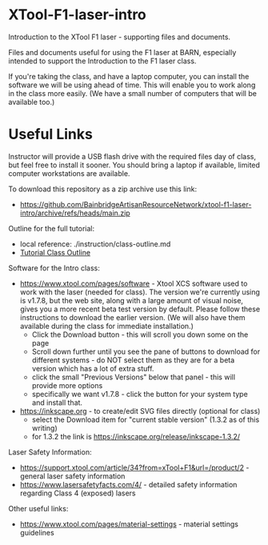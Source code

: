 # XTool-F1-laser-intro
Introduction to the XTool F1 laser - supporting files and documents.

Files and documents useful for using the F1 laser at BARN, especially intended to support the Introduction to the F1 laser class.

If you're taking the class, and have a laptop computer, you can install the software we will be using ahead of time.
This will enable you to work along in the class more easily. (We have a small number of computers that will be available too.)

# Useful Links

Instructor will provide a USB flash drive with the required files day of class, but feel free to install it sooner.
You should bring a laptop if available, limited computer workstations are available.

To download this repository as a zip archive use this link:
  - https://github.com/BainbridgeArtisanResourceNetwork/xtool-f1-laser-intro/archive/refs/heads/main.zip

Outline for the full tutorial:
  - local reference: ./instruction/class-outline.md
  - [Tutorial Class Outline](./instruction/class-outline.md)

Software for the Intro class:
  
  - https://www.xtool.com/pages/software - Xtool XCS software used to work with the laser (needed for class). 
  	The version we're currently using is v1.7.8, but the web site, along with a large amount of visual noise, gives you a 
  	more recent beta test version by default. Please follow these instructions to download the earlier version.
  	(We will also have them available during the class for immediate installation.)
    - Click the Download button - this will scroll you down some on the page
    - Scroll down further until you see the pane of buttons to download for different systems - do NOT select them as they are for
      a beta version which has a lot of extra stuff.
    - click the small "Previous Versions" below that panel - this will provide more options
    - specifically we want v1.7.8 - click the button for your system type and install that.
  - https://inkscape.org - to create/edit SVG files directly (optional for class)
    - select the Download item for "current stable version" (1.3.2 as of this writing)
    - for 1.3.2 the link is https://inkscape.org/release/inkscape-1.3.2/
    

Laser Safety Information:
  - https://support.xtool.com/article/34?from=xTool+F1&url=/product/2 - general laser safety information
  - https://www.lasersafetyfacts.com/4/ - detailed safety information regarding Class 4 (exposed) lasers

Other useful links:
  - https://www.xtool.com/pages/material-settings - material settings guidelines
